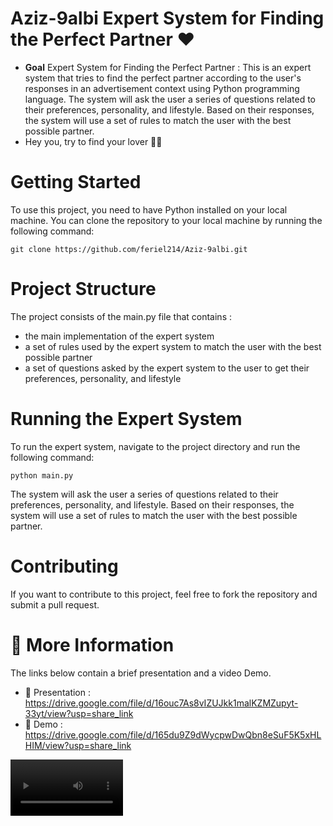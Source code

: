# Aziz-9albi Expert System for Finding the Perfect Partner  ❤️
- **Goal**  Expert System for Finding the Perfect Partner : This is an expert system that tries to find the perfect partner according to the user's responses in an advertisement context using Python programming language. The system will ask the user a series of questions related to their preferences, personality, and lifestyle. Based on their responses, the system will use a set of rules to match the user with the best possible partner.
- Hey you, try to find your lover 🤣🤣
# Getting Started
To use this project, you need to have Python installed on your local machine. You can clone the repository to your local machine by running the following command:
```
git clone https://github.com/feriel214/Aziz-9albi.git
```
# Project Structure
The project consists of the main.py file that contains :
- the main implementation of the expert system
- a set of rules used by the expert system to match the user with the best possible partner
- a set of questions asked by the expert system to the user to get their preferences, personality, and lifestyle

# Running the Expert System
To run the expert system, navigate to the project directory and run the following command:
```
python main.py
```
The system will ask the user a series of questions related to their preferences, personality, and lifestyle. Based on their responses, the system will use a set of rules to match the user with the best possible partner.

# Contributing
If you want to contribute to this project, feel free to fork the repository and submit a pull request.

# 👀 More Information
The links below contain a brief presentation and a video Demo.
- 📌 Presentation : https://drive.google.com/file/d/16ouc7As8vIZUJkk1malKZMZupyt-33yt/view?usp=share_link
- 📌 Demo : https://drive.google.com/file/d/165du9Z9dWycpwDwQbn8eSuF5K5xHLHIM/view?usp=share_link


<video src='https://drive.google.com/file/d/165du9Z9dWycpwDwQbn8eSuF5K5xHLHIM/view?usp=share_link' width=180/>
[![Demo CountPages alpha](https://share.gifyoutube.com/KzB6Gb.gif)](https://www.youtube.com/watch?v=ek1j272iAmc)
